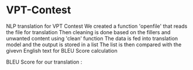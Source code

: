 # VPT-Contest
NLP translation for VPT Contest
We created a function 'openfile' that reads the file for translation
Then cleaning is done based on the fillers and unwanted content using 'clean' function
The data is fed into translation model and the output is stored in a list
The list is then compared with the givevn English text for BLEU Score calculation

BLEU Score for our translation : 
